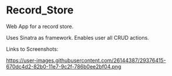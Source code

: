 # Record_Store
Web App for a record store.

Uses Sinatra as framework.
Enables user all CRUD actions.

Links to Screenshots:


https://user-images.githubusercontent.com/26144387/29376415-670dc4d2-82b0-11e7-9c2f-786b0ee2bf04.png
